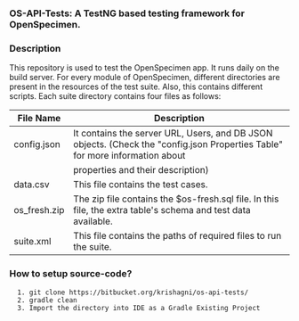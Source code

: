 ### OS-API-Tests: A TestNG based testing framework for OpenSpecimen.

### Description

This repository is used to test the OpenSpecimen app. It runs daily on the build server. For every module of OpenSpecimen, different directories are present in the resources of the test suite. Also, this contains different scripts. Each suite directory contains four files as follows:

|**File Name**       |           **Description**
|--------------------|---------------------------------------------------------------------------------------------------------------------------------------------
| config.json        |           It contains the server URL, Users, and DB JSON objects. (Check the "config.json Properties Table" for more information about 
|                    |           properties and their description)
| data.csv           |           This file contains the test cases.
| os_fresh.zip       |           The zip file contains the $os-fresh.sql file. In this file, the extra table's schema and test data available.
| suite.xml          |           This file contains the paths of required files to run the suite. 

### How to setup source-code?

      1. git clone https://bitbucket.org/krishagni/os-api-tests/
      2. gradle clean
      3. Import the directory into IDE as a Gradle Existing Project
      
